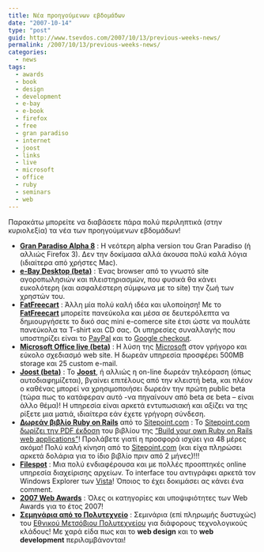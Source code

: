 ```yaml
---
title: Νέα προηγούμενων εβδομάδων
date: "2007-10-14"
type: "post"
guid: http://www.tsevdos.com/2007/10/13/previous-weeks-news/
permalink: /2007/10/13/previous-weeks-news/
categories:
  - news
tags:
  - awards
  - book
  - design
  - development
  - e-bay
  - e-book
  - firefox
  - free
  - gran paradiso
  - internet
  - joost
  - links
  - live
  - microsoft
  - office
  - ruby
  - seminars
  - web
---
```


Παρακάτω μπορείτε να διαβάσετε πάρα πολύ περιληπτικά (στην κυριολεξία) τα νέα των προηγούμενων εβδομάδων!

- [**Gran Paradiso Alpha 8**](http://developer.mozilla.org/devnews/index.php/2007/09/20/gran-paradiso-alpha-8-available-for-download/ "Gran Paradiso alpha 8") : Η νεότερη alpha version του Gran Paradiso (ή αλλιώς Firefox 3). Δεν την δοκίμασα αλλά άκουσα πολύ καλά λόγια (ιδιαίτερα από χρήστες Mac).
- [**e-Bay Desktop (beta)**](http://desktop.ebay.com/ "e-Bay desktop (beta)") : Ένας browser από το γνωστό site αγοροπωλησιών και πλειστηριασμών, που φυσικά θα κάνει ευκολότερη (και ασφαλέστερη σύμφωνα με το site) την ζωή των χρηστών του.
- [**FatFreecart**](http://www.fatfreecart.com/ "FatFreecart") : Άλλη μία πολύ καλή ιδέα και υλοποίηση! Με το [**FatFreecart**](http://www.fatfreecart.com/ "FatFreecart") μπορείτε πανεύκολα και μέσα σε δευτερόλεπτα να δημιουργήσετε το δικό σας mini e-comerce site έτσι ώστε να πουλάτε πανεύκολα τα T-shirt και CD σας. Οι υπηρεσίες συναλλαγής που υποστηρίζει είναι το [PayPal](http://www.paypal.com/ "PayPal") και το [Google checkout](http://checkout.google.com/ "Google Checkout").
- [**Microsoft Office live (beta)**](http://office.microsoft.com/en-us/officelive/ "Microsoft Office Live (beta)") : Η λύση της [Microsoft](http://www.microsoft.com/ "Microsoft company") στον γρήγορο και εύκολο σχεδιασμό web site. Η δωρεάν υπηρεσία προσφέρει 500MB storage και 25 custom e-mail.
- [**Joost (beta)**](http://www.joost.com/ "Joost") : Το [**Joost**](http://www.joost.com/ "Joost web TV"), ή αλλιώς η on-line δωρεάν τηλεόραση (όπως αυτοδιαφημίζεται), βγαίνει επιτέλους από την κλειστή beta, και πλέον ο καθένας μπορεί να χρησιμοποιήσει δωρεάν την πρώτη public beta (τώρα πως το κατάφεραν αυτό -να πηγαίνουν από beta σε beta &#8211; είναι άλλο θέμα)! Η υπηρεσία είναι αρκετά εντυπωσιακή και αξίζει να της ρίξετε μια ματιά, ιδιαίτερα εάν έχετε γρήγορη σύνδεση.
- [**Δωρεάν βιβλίο Ruby on Rails**](http://www.sitepoint.com/books/rails1/freebook.php "Free Ruby on Rails e-book") από το [Sitepoint.com](http://www.sitepoint.com/ "Sitepoint.com") : To [Sitepoint.com](http://www.sitepoint.com/ "Sitepoint.com") [δωρίζει την PDF έκδοση](http://www.sitepoint.com/books/rails1/freebook.php "Free Ruby on Rails e-book") του βιβλίου της [&#8220;Build your own Ruby on Rails web applications&#8221;](http://www.sitepoint.com/books/rails1/ "Build your own Ruby on Rails web apps")! Προλάβετε γιατί η προσφορά ισχύει για 48 μέρες ακόμα! Πολύ καλή κίνηση από το [Sitepoint.com](http://www.sitepoint.com/ "Sitepoint.com") (και είχα πληρώσει αρκετά δολάρια για το ίδιο βιβλίο πριν από 2 μήνες)!!!
- [**Filespot**](http://www.filespots.com/ "Folespot") : Μια πολύ ενδιαφέρουσα και με πολλές προοπτηκές online υπηρεσία διαχείρισης αρχείων. Το interface του αντιγράφει αρκετά τον Windows Explorer των [Vista](http://www.microsoft.com/windows/products/windowsvista/ "Windows Vista")! Όποιος το έχει δοκιμάσει ας κάνει ένα comment.
- [**2007 Web Awards**](http://2007.weblogawards.org/ "2007 Web awards") : Όλες οι κατηγορίες και υποψιφιότητες των Web Awards για το έτος 2007!
- [**Σεμηνάρια από το Πολυτεχνείο**](http://elearn.medialab.ntua.gr/lessons/lessonsv1.html "NTUA seminars") : Σεμινάρια (επί πληρωμής δυστυχώς) του [Εθνικού Μετσόβιου Πολυτεχνείου](http://www.ntua.gr/ "NTUA site") για διάφορους τεχνολογικούς κλάδους! Με χαρά είδα πως και το **web design** και το **web development** περιλαμβάνονται!
